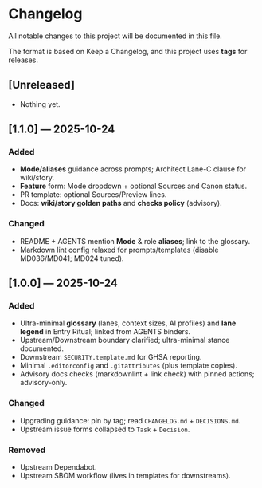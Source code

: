 # Changelog

All notable changes to this project will be documented in this file.

The format is based on Keep a Changelog, and this project uses **tags** for releases.

## [Unreleased]
- Nothing yet.

## [1.1.0] — 2025-10-24
### Added
- **Mode/aliases** guidance across prompts; Architect Lane-C clause for wiki/story.
- **Feature** form: Mode dropdown + optional Sources and Canon status.
- PR template: optional Sources/Preview lines.
- Docs: **wiki/story golden paths** and **checks policy** (advisory).

### Changed
- README + AGENTS mention **Mode** & role **aliases**; link to the glossary.
- Markdown lint config relaxed for prompts/templates (disable MD036/MD041; MD024 tuned).

## [1.0.0] — 2025-10-24
### Added
- Ultra-minimal **glossary** (lanes, context sizes, AI profiles) and **lane legend** in Entry Ritual; linked from AGENTS binders.
- Upstream/Downstream boundary clarified; ultra-minimal stance documented.
- Downstream `SECURITY.template.md` for GHSA reporting.
- Minimal `.editorconfig` and `.gitattributes` (plus template copies).
- Advisory docs checks (markdownlint + link check) with pinned actions; advisory-only.

### Changed
- Upgrading guidance: pin by tag; read `CHANGELOG.md` + `DECISIONS.md`.
- Upstream issue forms collapsed to `Task` + `Decision`.

### Removed
- Upstream Dependabot.
- Upstream SBOM workflow (lives in templates for downstreams).
